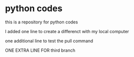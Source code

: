 # python codes

this is a repository for python codes

I added one line to create a differenct with my local computer

one additional line to test the pull command


ONE EXTRA LINE FOR third branch
